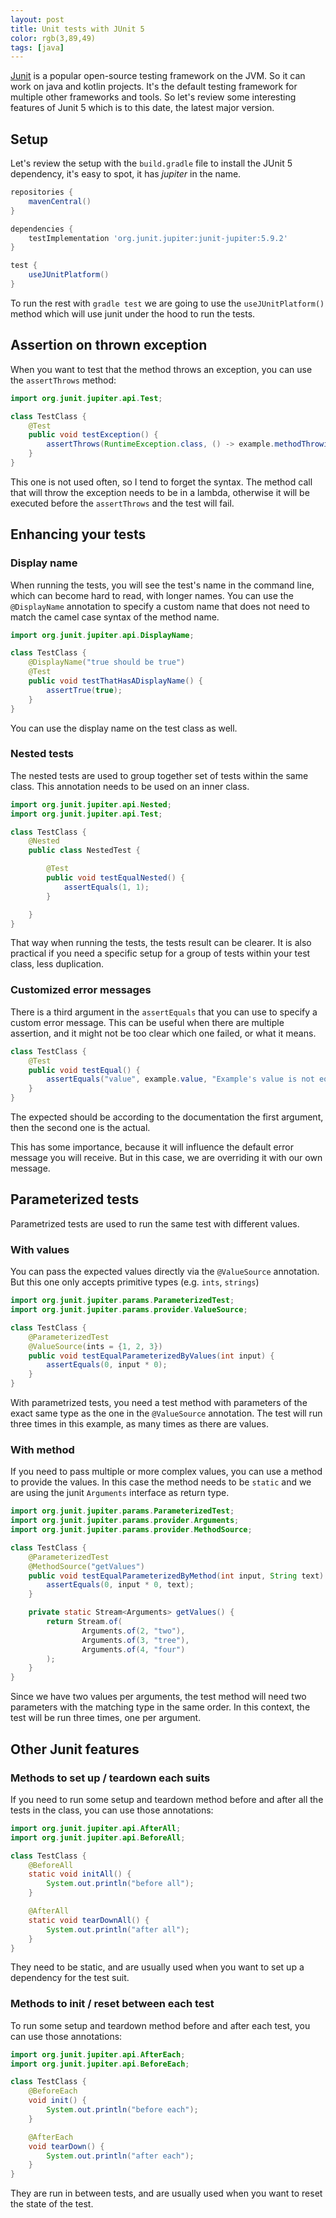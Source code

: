 ```yaml
---
layout: post
title: Unit tests with JUnit 5
color: rgb(3,89,49)
tags: [java]
---
```


[Junit][1] is a popular open-source testing framework on the JVM. So it can work on java and
kotlin projects. It's the default testing framework for multiple other frameworks and tools.
So let's review some interesting features of Junit 5 which is to this date, the latest major
version.

## Setup

Let's review the setup with the `build.gradle` file to install the JUnit 5 dependency, 
it's easy to spot, it has _jupiter_ in the name.

```gradle
repositories {
    mavenCentral()
}

dependencies {
    testImplementation 'org.junit.jupiter:junit-jupiter:5.9.2'
}

test {
    useJUnitPlatform()
}
```

To run the rest with `gradle test` we are going to use the `useJUnitPlatform()` method 
which will use junit under the hood to run the tests.

## Assertion on thrown exception

When you want to test that the method throws an exception, you can use the `assertThrows` method:

```java
import org.junit.jupiter.api.Test;

class TestClass {
    @Test
    public void testException() {
        assertThrows(RuntimeException.class, () -> example.methodThrowingException());
    }
}
```

This one is not used often, so I tend to forget the syntax. The method call that will throw the exception
needs to be in a lambda, otherwise it will be executed before the `assertThrows` and the test will fail.

## Enhancing your tests

### Display name

When running the tests, you will see the test's name in the command line, which can become hard to
read, with longer names. You can use the `@DisplayName` annotation to specify a custom name that does 
not need to match the camel case syntax of the method name.

```java
import org.junit.jupiter.api.DisplayName;

class TestClass {
    @DisplayName("true should be true")
    @Test
    public void testThatHasADisplayName() {
        assertTrue(true);
    }
}
```

You can use the display name on the test class as well.


### Nested tests

The nested tests are used to group together set of tests within the same class. 
This annotation needs to be used on an inner class.

```java
import org.junit.jupiter.api.Nested;
import org.junit.jupiter.api.Test;

class TestClass {
    @Nested
    public class NestedTest {

        @Test
        public void testEqualNested() {
            assertEquals(1, 1);
        }

    }
}
```

That way when running the tests, the tests result can be clearer.
It is also practical if you need a specific setup for a group of tests within your test class,
less duplication.

### Customized error messages

There is a third argument in the `assertEquals` that you can use to specify a custom error message.
This can be useful when there are multiple assertion, and it might not be too clear which one failed,
or what it means.

```java
class TestClass {
    @Test
    public void testEqual() {
        assertEquals("value", example.value, "Example's value is not equal to 'value'");
    }
}
```

The expected should be according to the documentation the first argument, then the
second one is the actual.

This has some importance, because it will influence the default error message you will receive.
But in this case, we are overriding it with our own message.

## Parameterized tests

Parametrized tests are used to run the same test with different values.

### With values

You can pass the expected values directly via the `@ValueSource` annotation. 
But this one only accepts primitive types (e.g. `ints`, `strings`)

```java
import org.junit.jupiter.params.ParameterizedTest;
import org.junit.jupiter.params.provider.ValueSource;

class TestClass {
    @ParameterizedTest
    @ValueSource(ints = {1, 2, 3})
    public void testEqualParameterizedByValues(int input) {
        assertEquals(0, input * 0);
    }
}
```

With parametrized tests, you need a test method with parameters of the exact same type as the one in the `@ValueSource`
annotation.
The test will run three times in this example, as many times as there are values.

### With method

If you need to pass multiple or more complex values, you can use a method to provide the values.
In this case the method needs to be `static` and we are using the junit `Arguments` interface as return type.

```java
import org.junit.jupiter.params.ParameterizedTest;
import org.junit.jupiter.params.provider.Arguments;
import org.junit.jupiter.params.provider.MethodSource;

class TestClass {
    @ParameterizedTest
    @MethodSource("getValues")
    public void testEqualParameterizedByMethod(int input, String text) {
        assertEquals(0, input * 0, text);
    }

    private static Stream<Arguments> getValues() {
        return Stream.of(
                Arguments.of(2, "two"),
                Arguments.of(3, "tree"),
                Arguments.of(4, "four")
        );
    }
}
```

Since we have two values per arguments, the test method will need two parameters with the matching type
in the same order.
In this context, the test will be run three times, one per argument. 

## Other Junit features

### Methods to set up / teardown each suits

If you need to run some setup and teardown method before and after all the tests in the class, you can use
those annotations:

```java
import org.junit.jupiter.api.AfterAll;
import org.junit.jupiter.api.BeforeAll;

class TestClass {
    @BeforeAll
    static void initAll() {
        System.out.println("before all");
    }

    @AfterAll
    static void tearDownAll() {
        System.out.println("after all");
    }
}
```

They need to be static, and are usually used when you want to set up a dependency for the test suit.

### Methods to init / reset between each test

To run some setup and teardown method before and after each test, you can use those annotations:

```java
import org.junit.jupiter.api.AfterEach;
import org.junit.jupiter.api.BeforeEach;

class TestClass {
    @BeforeEach
    void init() {
        System.out.println("before each");
    }

    @AfterEach
    void tearDown() {
        System.out.println("after each");
    }
}
```

They are run in between tests, and are usually used when you want to reset the state of the test.

[1]: https://junit.org/junit5/
